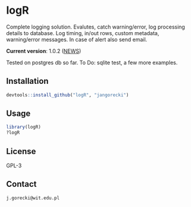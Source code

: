 # logR

Complete logging solution. Evalutes, catch warning/error, log processing details to database. Log timing, in/out rows, custom metadata, warning/error messages. In case of alert also send email.

**Current version**: 1.0.2 ([NEWS](https://github.com/jangorecki/logR/blob/master/NEWS))

Tested on postgres db so far.
To Do: sqlite test, a few more examples.

## Installation

```R
devtools::install_github("logR", "jangorecki")
```

## Usage

```R
library(logR)
?logR
```

## License

GPL-3

## Contact

`j.gorecki@wit.edu.pl`
